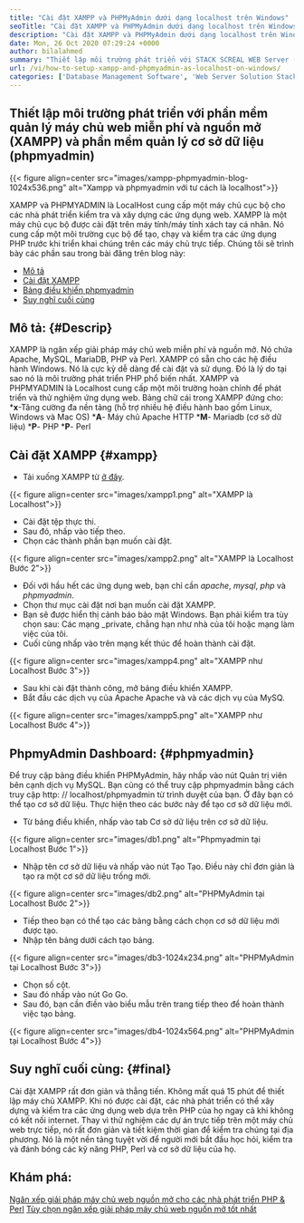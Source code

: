 ```yaml
---
title: "Cài đặt XAMPP và PHPMyAdmin dưới dạng localhost trên Windows" 
seoTitle: "Cài đặt XAMPP và PHPMyAdmin dưới dạng localhost trên Windows" 
description: "Cài đặt XAMPP và PHPMyAdmin dưới dạng localhost trên Windows. Tạo môi trường thử nghiệm cục bộ miễn phí và nguồn mở của riêng bạn để kiểm tra và xây dựng các ứng dụng web." 
date: Mon, 26 Oct 2020 07:29:24 +0000
author: bilalahmed
summary: "Thiết lập môi trường phát triển với STACK SCREAL WEB Server (XAMPP) và phần mềm quản lý cơ sở dữ liệu (PHPMyAdmin) miễn phí)" 
url: /vi/how-to-setup-xampp-and-phpmyadmin-as-localhost-on-windows/
categories: ['Database Management Software', 'Web Server Solution Stack']
---
```


## Thiết lập môi trường phát triển với phần mềm quản lý máy chủ web miễn phí và nguồn mở (XAMPP) và phần mềm quản lý cơ sở dữ liệu (phpmyadmin)

{{< figure align=center src="images/xampp-phpmyadmin-blog-1024x536.png" alt="Xampp và phpmyadmin với tư cách là localhost">}}

XAMPP và PHPMYADMIN là LocalHost cung cấp một máy chủ cục bộ cho các nhà phát triển kiểm tra và xây dựng các ứng dụng web. XAMPP là một máy chủ cục bộ được cài đặt trên máy tính/máy tính xách tay cá nhân. Nó cung cấp một môi trường cục bộ để tạo, chạy và kiểm tra các ứng dụng PHP trước khi triển khai chúng trên các máy chủ trực tiếp.
Chúng tôi sẽ trình bày các phần sau trong bài đăng trên blog này:
  * [Mô tả][1]
  * [Cài đặt XAMPP][2]
  * [Bảng điều khiển phpmyadmin][3]
  * [Suy nghĩ cuối cùng][4]

## Mô tả:   {#Descrip}
XAMPP là ngăn xếp giải pháp máy chủ web miễn phí và nguồn mở. Nó chứa Apache, MySQL, MariaDB, PHP và Perl. XAMPP có sẵn cho các hệ điều hành Windows. Nó là cực kỳ dễ dàng để cài đặt và sử dụng. Đó là lý do tại sao nó là môi trường phát triển PHP phổ biến nhất. XAMPP và PHPMYADMIN là Localhost cung cấp một môi trường hoàn chỉnh để phát triển và thử nghiệm ứng dụng web.
Bảng chữ cái trong XAMPP đứng cho:
***x**-Tăng cường đa nền tảng (hỗ trợ nhiều hệ điều hành bao gồm Linux, Windows và Mac OS)
***A**- Máy chủ Apache HTTP
***M**- Mariadb (cơ sở dữ liệu)
***P**- PHP
***P**- Perl

## Cài đặt XAMPP   {#xampp}
  * Tải xuống XAMPP từ [ở đây][5].

{{< figure align=center src="images/xampp1.png" alt="XAMPP là Localhost">}}

  * Cài đặt tệp thực thi.
  * Sau đó, nhấp vào tiếp theo.
  * Chọn các thành phần bạn muốn cài đặt.

{{< figure align=center src="images/xampp2.png" alt="XAMPP là Localhost Bước 2">}}

  * Đối với hầu hết các ứng dụng web, bạn chỉ cần _apache_, _mysql_, _php_ và _phpmyadmin_.
  * Chọn thư mục cài đặt nơi bạn muốn cài đặt XAMPP.
  * Bạn sẽ được hiển thị cảnh báo bảo mật Windows. Bạn phải kiểm tra tùy chọn sau: Các mạng _private, chẳng hạn như nhà của tôi hoặc mạng làm việc của tôi.
  * Cuối cùng nhấp vào trên mạng kết thúc để hoàn thành cài đặt.

{{< figure align=center src="images/xampp4.png" alt="XAMPP như Localhost Bước 3">}}

  * Sau khi cài đặt thành công, mở bảng điều khiển XAMPP.
  * Bắt đầu các dịch vụ của Apache Apache và và các dịch vụ của MySQ.

{{< figure align=center src="images/xampp5.png" alt="XAMPP như Localhost Bước 4">}}


## PhpmyAdmin Dashboard:   {#phpmyadmin}
Để truy cập bảng điều khiển PHPMyAdmin, hãy nhấp vào nút Quản trị viên bên cạnh dịch vụ MySQL. Bạn cũng có thể truy cập phpmyadmin bằng cách truy cập http: // localhost/phpmyadmin từ trình duyệt của bạn. Ở đây bạn có thể tạo cơ sở dữ liệu. Thực hiện theo các bước này để tạo cơ sở dữ liệu mới.
  * Từ bảng điều khiển, nhấp vào tab Cơ sở dữ liệu trên cơ sở dữ liệu.

{{< figure align=center src="images/db1.png" alt="Phpmyadmin tại Localhost Bước 1">}}

  * Nhập tên cơ sở dữ liệu và nhấp vào nút Tạo Tạo. Điều này chỉ đơn giản là tạo ra một cơ sở dữ liệu trống mới.

{{< figure align=center src="images/db2.png" alt="PHPMyAdmin tại Localhost Bước 2">}}

  * Tiếp theo bạn có thể tạo các bảng bằng cách chọn cơ sở dữ liệu mới được tạo.
  * Nhập tên bảng dưới cách tạo bảng.

{{< figure align=center src="images/db3-1024x234.png" alt="PHPMyAdmin tại Localhost Bước 3">}}

  * Chọn số cột.
  * Sau đó nhấp vào nút Go Go.
  * Sau đó, bạn cần điền vào biểu mẫu trên trang tiếp theo để hoàn thành việc tạo bảng.

{{< figure align=center src="images/db4-1024x564.png" alt="PHPMyAdmin tại Localhost Bước 4">}}


## Suy nghĩ cuối cùng:   {#final}
Cài đặt XAMPP rất đơn giản và thẳng tiến. Không mất quá 15 phút để thiết lập máy chủ XAMPP. Khi nó được cài đặt, các nhà phát triển có thể xây dựng và kiểm tra các ứng dụng web dựa trên PHP của họ ngay cả khi không có kết nối internet. Thay vì thử nghiệm các dự án trực tiếp trên một máy chủ web trực tiếp, nó rất đơn giản và tiết kiệm thời gian để kiểm tra chúng tại địa phương. Nó là một nền tảng tuyệt vời để người mới bắt đầu học hỏi, kiểm tra và đánh bóng các kỹ năng PHP, Perl và cơ sở dữ liệu của họ.

## Khám phá:
[Ngăn xếp giải pháp máy chủ web nguồn mở cho các nhà phát triển PHP & Perl][6]
[Tùy chọn ngăn xếp giải pháp máy chủ web nguồn mở tốt nhất][7]

  
[1]: #description
[2]: #xampp
[3]: #phpmyadmin
[4]: #final
[5]: https://www.apachefriends.org/de/download.html
[6]: https://products.containerize.com/solution-stack/xampp
[7]: https://products.containerize.com/solution-stack/
